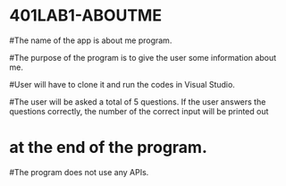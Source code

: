 # 401LAB1-ABOUTME

#The name of the app is about me program. 

#The purpose of the program is to give the user some information about me.

#User will have to clone it and run the codes in Visual Studio.


#The user will be asked a total of 5 questions. If the user answers the questions correctly, the number of the correct input will be printed out
# at the end of the program.

#The program does not use any APIs.